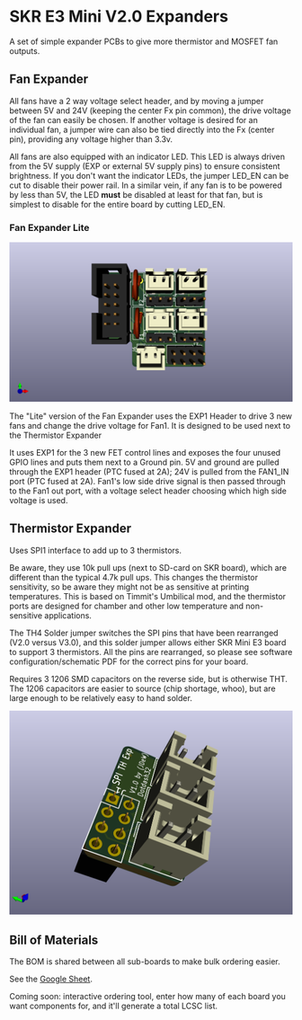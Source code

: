 # SKR E3 Mini V2.0 Expanders

A set of simple expander PCBs to give more thermistor and MOSFET fan outputs.

## Fan Expander

All fans have a 2 way voltage select header, and by moving a jumper between 5V and 24V (keeping the center Fx pin common), the drive voltage of the fan can easily be chosen.  If another voltage is desired for an individual fan, a jumper wire can also be tied directly into the Fx (center pin), providing any voltage higher than 3.3v.

All fans are also equipped with an indicator LED.  This LED is always driven from the 5V supply (EXP or external 5V supply pins) to ensure consistent brightness.  If you don't want the indicator LEDs, the jumper LED_EN can be cut to disable their power rail.  In a similar vein, if any fan is to be powered by less than 5V, the LED **must** be disabled at least for that fan, but is simplest to disable for the entire board by cutting LED_EN.

### Fan Expander Lite

![fan expander lite top](images/FEL_top.png)

The "Lite" version of the Fan Expander uses the EXP1 Header to drive 3 new fans and change the drive voltage for Fan1.  It is designed to be used next to the Thermistor Expander

It uses EXP1 for the 3 new FET control lines and exposes the four unused GPIO lines and puts them next to a Ground pin.  5V and ground are pulled through the EXP1 header (PTC fused at 2A); 24V is pulled from the FAN1_IN port (PTC fused at 2A).  Fan1's low side drive signal is then passed through to the Fan1 out port, with a voltage select header choosing which high side voltage is used.



## Thermistor Expander

Uses SPI1 interface to add up to 3 thermistors.

Be aware, they use 10k pull ups (next to SD-card on SKR board), which are different than the typical 4.7k pull ups.  This changes the thermistor sensitivity, so be aware they might not be as sensitive at printing temperatures.  This is based on Timmit's Umbilical mod, and the thermistor ports are designed for chamber and other low temperature and non-sensitive applications.

The TH4 Solder jumper switches the SPI pins that have been rearranged (V2.0 versus V3.0), and this solder jumper allows either SKR Mini E3 board to support 3 thermistors. All the pins are rearranged, so please see software configuration/schematic PDF for the correct pins for your board.

Requires 3 1206 SMD capacitors on the reverse side, but is otherwise THT.  The 1206 capacitors are easier to source (chip shortage, whoo), but are large enough to be relatively easy to hand solder.

![isometric](images/TH_EXP_topIso.png)

## Bill of Materials

The BOM is shared between all sub-boards to make bulk ordering easier.

See the [Google Sheet](https://docs.google.com/spreadsheets/d/1q3EhH6Y6PAZSyFnE2HCBAoWyKbX_h1eaZGjsf7-CNqc/edit?usp=sharing).

Coming soon: interactive ordering tool, enter how many of each board you want components for, and it'll generate a total LCSC list.
